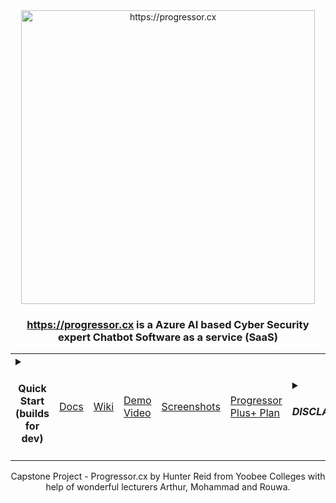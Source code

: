 <div style="text-align: center;">
    <img width="470" src="https://github.com/hunterjreid/Capstone/assets/62681404/d6f8f1ae-6f90-489e-9f13-e144f4024cab" alt="https://progressor.cx">
    <h3><a href="https://progressor.cx">https://progressor.cx</a> is a Azure AI based Cyber Security expert Chatbot Software as a service (SaaS)</h3>
    <table align="center">
        <tr>
             <td><details closed><summary><h4 style="text-align: center;">Quick Start (builds for dev)</h4></summary>


```markdown
# For the client side:
git clone https://github.com/hunterjreid/Progressor.cx
cd Progressor.cx/client
npm i
npm run serve

# Open a new PowerShell and run the server:
cd Progressor.cx/server
npm i
npm run server
```
</details>
</td>
            <td><a href="READDOCS.md">Docs</a></td>
            <td><a href="READWIKI.md">Wiki</a></td>
            <td><a href="DEMO_VIDEO_LINK">Demo Video</a></td>
            <td><a href="SCREENSHOT.md">Screenshots</a></td>
            <td><a href="PROGRESSOR_PLUS_PLAN.md">Progressor Plus+ Plan</a></td>
            <td> <details closed>
        <summary><h5>DISCLAIMER</h5></summary>
        <p>
            I'm the sole creator behind Progressor, taking on this project solo. I'm Hunter Reid, currently pursuing my capstone project at Yoobee Colleges. The guidance and support from my esteemed mentors—Arthur, Mohammad, and Rouwa—have been invaluable. Their insights have helped shape Progressor into the practical cybersecurity resource it is today.
        </p>
    </details></td>
        </tr>
    </table>
    <p>Capstone Project - Progressor.cx by Hunter Reid from Yoobee Colleges with help of wonderful lecturers Arthur, Mohammad and Rouwa.</p>
</div>


